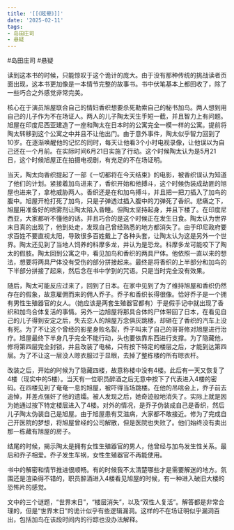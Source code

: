 ```yaml
---
title: '[[《眩晕》]]'
date: '2025-02-11'
tags:
- 岛田庄司
- 悬疑
---
```

#岛田庄司 #悬疑 

读到这本书的时候，只能惊叹于这个诡计的庞大。由于没有那种传统的挑战读者页面出现，这本书更加像是一本情节完整的故事书。书中伏笔基本上都回收了，除了一些巧合之外感觉非常完美。

核心在于演员旭屋联合自己的情妇香织想要杀死勒索自己的秘书加鸟。两人想到用自己的儿子作为不在场证人。两人的儿子陶太天生手短一截，并且智力上有问题。旭屋在印度尼西亚建造了一座和陶太在日本时的公寓完全一模一样的公寓。提前将陶太转移到这个公寓之中并且不让他出门。由于意外事件，陶太似乎智力回到了10岁。在逐渐唤醒他的记忆的同时，每天让他看3个小时电视录像，让他误以为自己还在一个月前。在实际时间6月21日实施了行动。这个时候陶太认为是5月21日，这个时候旭屋正在拍摄电视剧，有充足的不在场证明。

当天，陶太向香织提起了一部《一切都将在今天结束》的电影，被香织误认为知道了他们的计划。紧接着加鸟进来了，香织开始和他搏斗，这个时候伪装成劫匪的旭屋也进来了，拿枪威胁两人。香织还是在和加鸟搏斗，并且把一把刀插入了加鸟的腹中。旭屋开枪打死了加鸟，只是子弹透过插入腹中的刀弹死了香织。悲痛之下，旭屋用准备好的喷雾剂让陶太陷入昏睡。但陶太坚持起身，并且下楼了。在印度尼西亚，大家都听不懂他的话。并且巧合的是这个时候正在发生日食。陶太认为世界末日真的出现了，他到处走，发现自己曾经熟悉的地方都消失了。由于印尼政府要求百姓不要直视太阳，导致很多百姓戴上了各种头套，让陶太认为这是另外一个世界。陶太还见到了当地人饲养的科摩多龙，并认为是恐龙。科摩多龙可能咬下了陶太的假肢。陶太回到公寓之中，看见加鸟和香织的两具尸体。他依照一直以来的想法，想要将两具尸体没有受伤的部分拼接起来。最终是将香织的上半部分和加鸟的下半部分拼接了起来，然后念在书中学到的咒语。只是当时完全没有效果。

随后，陶太可能反应过来了，回到了日本。在家中见到了为了维持旭屋和香织仍然存在的假象，故意雇佣而来的佣人乔子。乔子和香织长得很像。恰好乔子是一个拥有男性生殖器官的女人。（她应该是两套生殖器官都有）于是假手记中就出现了香织和加鸟合体复活的事情。另外一边旭屋将那具合体的尸体带回了日本，在看见自己的儿子得到安定之后，失去恋人的旭屋万念俱灰跳楼，却砸在了香织的汽车上没有死。为了不让这个曾经的影星身败名裂，乔子叫来了自己的哥哥修对旭屋进行治疗。旭屋最终下半身几乎完全不能行动，头也要依靠东西进行支撑。为了隐藏他，修将第四层完全封锁，并且改装了电梯，只有按下特定的楼层之后，才能到达第四层。为了不让这一层没人晾衣服过于显眼，去掉了整栋楼的所有晾衣杆。

改装之后，开始的时候为了隐藏四楼，故意称楼中没有4楼。此后有一天又恢复了4楼（现实中的5楼）。当天有一位职员醉酒之后无意中按下了代表进入4楼的密码。在四楼见到了奄奄一息的旭屋，被吓得当场跳楼。在他的吊唁会上，乔子前去追悼，并差点强奸了他的遗孀。被人发现之后，她奇迹般地消失了。实际上就是因为她通过按下特定楼层进入了4楼。对外的情况，是乔子伪装成自己是香织，然后儿子陶太伪装自己是旭屋。由于旭屋患有艾滋病，大家都不敢接近。修为了完成自己开医院的梦想，将旭屋曾经的公司解散，但是医院也失败了。他们始终没有卖出那一栋藏有旭屋的房子。

结尾的时候，揭示陶太是拥有女性生殖器官的男人，他曾经与加鸟发生性关系。最后和乔子相爱。乔子发生车祸，女性生殖器官不再能使用。

书中的解密和情节推进很顺畅。有的时候我不太清楚哪些才是需要解迷的地方。氛围还是渲染得不错的，职员醉酒进入4楼看见旭屋的时候，有一种进入破旧大楼的恐怖片的感觉。

文中的三个谜题，“世界末日”，“楼层消失”，以及“双性人复活”。解答都是非常合理的，但是“世界末日”的诡计似乎有些逻辑漏洞。这样的不在场证明似乎漏洞百出，包括加鸟在该段时间内的行踪也没办法解释。
